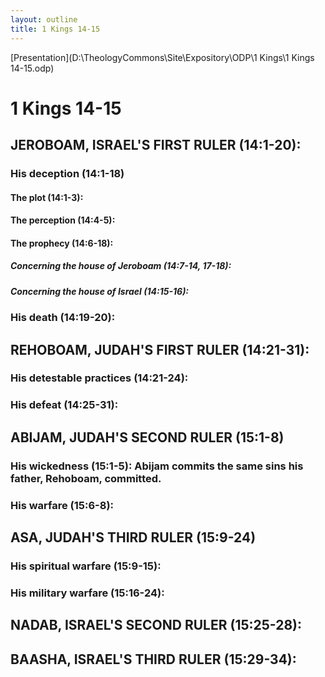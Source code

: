 ```yaml
---
layout: outline
title: 1 Kings 14-15
---
```

[Presentation](D:\TheologyCommons\Site\Expository\ODP\1 Kings\1 Kings 14-15.odp)
# 1 Kings 14-15 
## JEROBOAM, ISRAEL\'S FIRST RULER (14:1-20): 
###  His deception (14:1-18) 
####  The plot (14:1-3): 
####  The perception (14:4-5): 
####  The prophecy (14:6-18): 
#####  Concerning the house of Jeroboam (14:7-14, 17-18): 
#####  Concerning the house of Israel (14:15-16): 
###  His death (14:19-20): 
## REHOBOAM, JUDAH\'S FIRST RULER (14:21-31): 
###  His detestable practices (14:21-24): 
###  His defeat (14:25-31): 
## ABIJAM, JUDAH\'S SECOND RULER (15:1-8) 
###  His wickedness (15:1-5): Abijam commits the same sins his father, Rehoboam, committed. 
###  His warfare (15:6-8): 
## ASA, JUDAH\'S THIRD RULER (15:9-24) 
###  His spiritual warfare (15:9-15): 
###  His military warfare (15:16-24): 
## NADAB, ISRAEL\'S SECOND RULER (15:25-28): 
## BAASHA, ISRAEL\'S THIRD RULER (15:29-34): 
